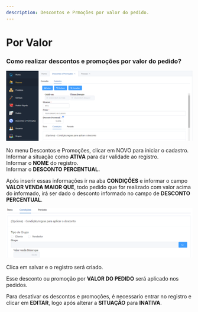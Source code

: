```yaml
---
description: Descontos e Prmoções por valor do pedido.
---
```


# Por Valor

### **Como realizar descontos e promoções por valor do pedido?**

![](<../../../.gitbook/assets/image (35).png>)

No menu Descontos e Promoções, clicar em NOVO para iniciar o cadastro.\
Informar a situação como **ATIVA** para dar validade ao registro.\
Informar o **NOME** do registro.\
Informar o **DESCONTO PERCENTUAL.**

Após inserir essas informações ir na aba **CONDIÇÕES** e informar o campo **VALOR VENDA MAIOR QUE**, todo pedido que for realizado com valor acima do informado, irá ser  dado o desconto informado no campo de **DESCONTO PERCENTUAL**.

![](<../../../.gitbook/assets/image (39).png>)

Clica em salvar e o registro será criado.

Esse desconto ou promoção por **VALOR DO PEDIDO** será aplicado nos pedidos.

Para desativar os descontos e promoções, é necessario entrar no registro e clicar em **EDITAR**, logo após alterar a **SITUAÇÃO** para **INATIVA**.
